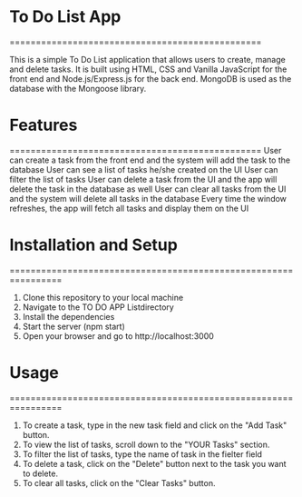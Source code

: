 # To Do List App

================================================

This is a simple To Do List application that allows users to create, manage and delete tasks. It is built using HTML, CSS and Vanilla JavaScript for the front end and Node.js/Express.js for the back end. MongoDB is used as the database with the Mongoose library.

# Features

================================================
User can create a task from the front end and the system will add the task to the database
User can see a list of tasks he/she created on the UI
User can filter the list of tasks
User can delete a task from the UI and the app will delete the task in the database as well
User can clear all tasks from the UI and the system will delete all tasks in the database
Every time the window refreshes, the app will fetch all tasks and display them on the UI

# Installation and Setup

================================================================

1. Clone this repository to your local machine
2. Navigate to the TO DO APP Listdirectory
3. Install the dependencies
4. Start the server (npm start)
5. Open your browser and go to http://localhost:3000

# Usage

================================================================

1. To create a task, type in the new task field and click on the "Add Task" button.
2. To view the list of tasks, scroll down to the "YOUR Tasks" section.
3. To filter the list of tasks, type the name of task in the fielter field
4. To delete a task, click on the "Delete" button next to the task you want to delete.
5. To clear all tasks, click on the "Clear Tasks" button.
